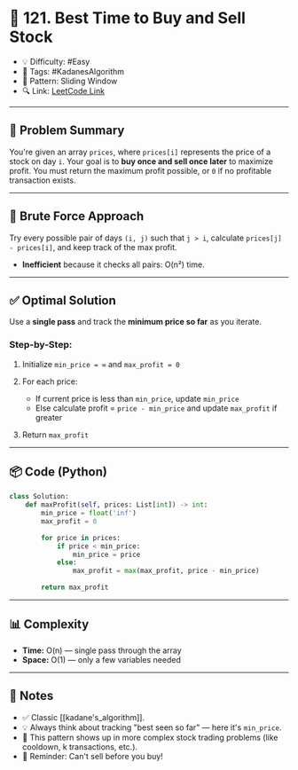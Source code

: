 # 📍 121. Best Time to Buy and Sell Stock

* 💡 Difficulty: #Easy
* 🧩 Tags: #KadanesAlgorithm
* 🔄 Pattern: Sliding Window
* 🔍 Link: [LeetCode Link](https://leetcode.com/problems/best-time-to-buy-and-sell-stock)

---

## 🧠 Problem Summary

You're given an array `prices`, where `prices[i]` represents the price of a stock on day `i`.
Your goal is to **buy once and sell once later** to maximize profit.
You must return the maximum profit possible, or `0` if no profitable transaction exists.

---

## 🚫 Brute Force Approach

Try every possible pair of days `(i, j)` such that `j > i`, calculate `prices[j] - prices[i]`, and keep track of the max profit.

* **Inefficient** because it checks all pairs: O(n²) time.

---

## ✅ Optimal Solution

Use a **single pass** and track the **minimum price so far** as you iterate.

### Step-by-Step:

1. Initialize `min_price = ∞` and `max_profit = 0`
2. For each price:

   * If current price is less than `min_price`, update `min_price`
   * Else calculate profit = `price - min_price` and update `max_profit` if greater
3. Return `max_profit`

---

## 📦 Code (Python)

```python
class Solution:
    def maxProfit(self, prices: List[int]) -> int:
        min_price = float('inf')
        max_profit = 0
        
        for price in prices:
            if price < min_price:
                min_price = price
            else:
                max_profit = max(max_profit, price - min_price)
        
        return max_profit
```

---

## 📊 Complexity

* **Time:** O(n) — single pass through the array
* **Space:** O(1) — only a few variables needed

---

## 📝 Notes

* ✅ Classic [[kadane's_algorithm]].
* 💡 Always think about tracking "best seen so far" — here it's `min_price`.
* 💭 This pattern shows up in more complex stock trading problems (like cooldown, k transactions, etc.).
* 🧠 Reminder: Can't sell before you buy!
